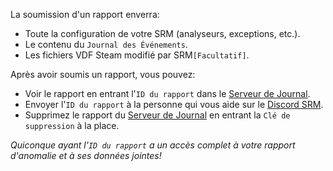 La soumission d'un rapport enverra:

* Toute la configuration de votre SRM (analyseurs, exceptions, etc.).
* Le contenu du `Journal des Événements`.
* Les fichiers VDF Steam modifié par SRM`[Facultatif]`.

Après avoir soumis un rapport, vous pouvez:

* Voir le rapport en entrant l'`ID du rapport` dans le [Serveur de Journal](https://logs.jozen.blue).
* Envoyer l'`ID du rapport` à la personne qui vous aide sur le [Discord SRM](https://discord.gg/bnSVJrz).
* Supprimez le rapport du [Serveur de Journal](https://logs.jozen.blue) en entrant la `Clé de suppression` à la place.

*Quiconque ayant l'`ID du rapport` a un accès complet à votre rapport d'anomalie et à ses données jointes!*
